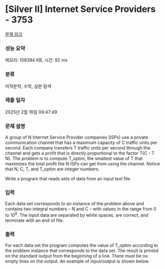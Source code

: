 # [Silver II] Internet Service Providers - 3753 

[문제 링크](https://www.acmicpc.net/problem/3753) 

### 성능 요약

메모리: 108384 KB, 시간: 92 ms

### 분류

미적분학, 수학, 삼분 탐색

### 제출 일자

2025년 2월 16일 09:47:49

### 문제 설명

<p>A group of N Internet Service Provider companies (ISPs) use a private communication channel that has a maximum capacity of C traffic units per second. Each company transfers T traffic units per second through the channel and gets a profit that is directly proportional to the factor T(C - T N). The problem is to compute T_optim, the smallest value of T that maximizes the total profit the N ISPs can get from using the channel. Notice that N, C, T, and T_optim are integer numbers.</p>

<p>Write a program that reads sets of data from an input text file. </p>

### 입력 

 <p>Each data set corresponds to an instance of the problem above and contains two integral numbers – N and C – with values in the range from 0 to 10<sup>9</sup>. The input data are separated by white spaces, are correct, and terminate with an end of file. </p>

### 출력 

 <p>For each data set the program computes the value of T_optim according to the problem instance that corresponds to the data set. The result is printed on the standard output from the beginning of a line. There must be no empty lines on the output. An example of input/output is shown below.</p>

